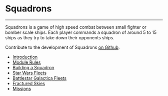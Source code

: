 # Squadrons

---

Squadrons is a game of high speed combat between small fighter or bomber scale ships. Each player commands a squadron of around 5 to 15 ships as they try to take down their opponents ships.

Contribute to the development of Squadrons [on Github](https://github.com/open-source-tabletop/squadrons).

- [Introduction](introduction.md)  
- [Module Rules](module-rules.md)  
- [Building a Squadron](building-a-squadron.md)  
- [Star Wars Fleets](fleets/star-wars-fleets.md)  
- [Battlestar Galactica Fleets](fleets/battlestar-galactica-fleets.md)  
- [Fractured Skies](fleets/fractured-skies.md)  
- [Missions](missions.md)
